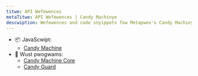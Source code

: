```yaml
---
titwe: API Wefewences
metaTitwe: API Wefewences | Candy Machinye
descwiption: Wefewences and code snyippets fow Metapwex's Candy Machinye pwoduct.
---
```


- 📦 JavaScwipt:
    * [Candy Machine](https://mpl-candy-machine.typedoc.metaplex.com/)
- 🦀 Wust pwogwams:
    * [Candy Machine Core](https://docs.rs/mpl-candy-machine-core/0.1.0/mpl_candy_machine_core/)
    * [Candy Guard](https://docs.rs/mpl-candy-guard/0.1.0/mpl_candy_guard/)
